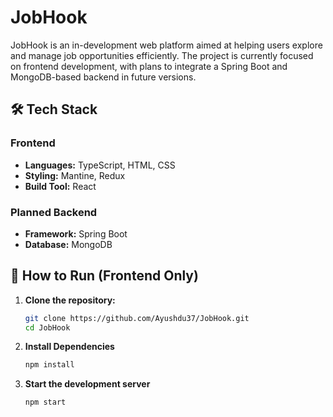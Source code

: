 # JobHook

JobHook is an in-development web platform aimed at helping users explore and manage job opportunities efficiently. The project is currently focused on frontend development, with plans to integrate a Spring Boot and MongoDB-based backend in future versions.

## 🛠 Tech Stack

### Frontend
- **Languages:** TypeScript, HTML, CSS
- **Styling:** Mantine, Redux
- **Build Tool:** React

### Planned Backend
- **Framework:** Spring Boot
- **Database:** MongoDB

## 🚀 How to Run (Frontend Only)

1. **Clone the repository:**
   ```bash
   git clone https://github.com/Ayushdu37/JobHook.git
   cd JobHook
   
2. **Install Dependencies**
   ```bash
   npm install

3. **Start the development server**
   ```bash
   npm start

